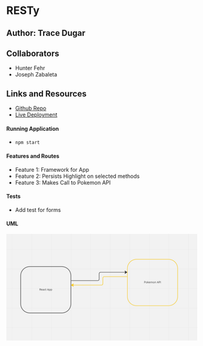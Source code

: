 # RESTy

## Author: Trace Dugar

## Collaborators

- Hunter Fehr
- Joseph Zabaleta

## Links and Resources

- [Github Repo](https://github.com/TraceDugar/RESTy)
- [Live Deployment](https://resty-trace-d.onrender.com)

#### Running Application

- `npm start`

#### Features and Routes

- Feature 1: Framework for App
- Feature 2: Persists Highlight on selected methods
- Feature 3: Makes Call to Pokemon API

#### Tests

- Add test for forms

#### UML

![Alt text](assets/RESTy_UML.jpg)
